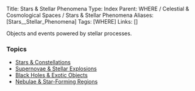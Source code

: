 Title: Stars & Stellar Phenomena
Type: Index
Parent: WHERE / Celestial & Cosmological Spaces / Stars & Stellar Phenomena
Aliases: [Stars__Stellar_Phenomena]
Tags: [WHERE]
Links: []

Objects and events powered by stellar processes.

### Topics
- [Stars & Constellations](Stars-Constellations.md)
- [Supernovae & Stellar Explosions](Supernovae-Stellar-Explosions.md)
- [Black Holes & Exotic Objects](Black-Holes-Exotic-Objects.md)
- [Nebulae & Star-Forming Regions](Nebulae-Star-Forming-Regions.md)
